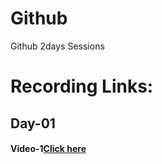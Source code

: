 # Github
Github 2days Sessions

# Recording Links:
## Day-01
#### Video-1[Click here](https://transcripts.gotomeeting.com/#/s/a6700117c8961b2fad635f7c3fcf0122c2918f2d07cca9ec6a9f8ec81bf0b900)
